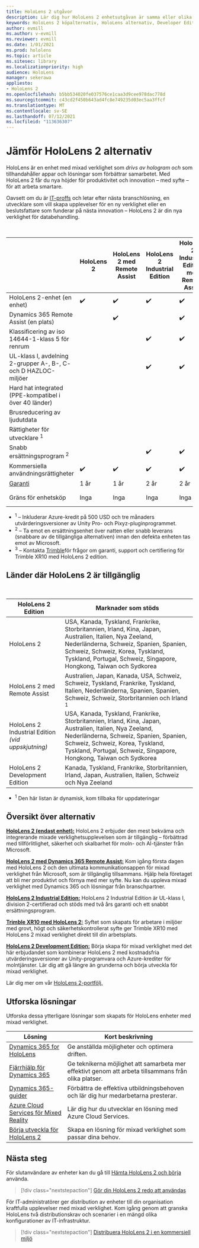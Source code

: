 ```yaml
---
title: HoloLens 2 utgåvor
description: Lär dig hur HoloLens 2 enhetsutgåvan är samma eller olika och vad du kan göra när du har skaffat en egen.
keywords: HoloLens 2 köpalternativ, HoloLens alternativ, Developer Edition
author: evmill
ms.author: v-evmill
ms.reviewer: evmill
ms.date: 1/01/2021
ms.prod: hololens
ms.topic: article
ms.sitesec: library
ms.localizationpriority: high
audience: HoloLens
manager: sekerawa
appliesto:
- HoloLens 2
ms.openlocfilehash: b5bb534020fe037576ce1caa3d9cee978dac778d
ms.sourcegitcommit: c43cd2f450b643ad4fc8e749235d03ec5aa3ffcf
ms.translationtype: MT
ms.contentlocale: sv-SE
ms.lasthandoff: 07/12/2021
ms.locfileid: "113636307"
---
```

# <a name="compare-hololens-2-options"></a>Jämför HoloLens 2 alternativ

HoloLens är en enhet med mixad verklighet som *drivs av hologram och* som tillhandahåller appar och lösningar som förbättrar samarbetet. Med HoloLens 2 får du nya höjder för produktivitet och innovation – med syfte – för att arbeta smartare.

Oavsett om du är [IT-proffs](https://www.microsoft.com/hololens/apps) och [](https://www.microsoft.com/hololens/developers) letar efter nästa branschlösning, en [](https://www.microsoft.com/hololens/apps) utvecklare som vill skapa upplevelser för en ny verklighet eller en beslutsfattare som funderar på nästa innovation – HoloLens 2 är din nya verklighet för databehandling.

<br>

|                                                      | HoloLens 2 | HoloLens 2 med Remote Assist | HoloLens 2 Industrial Edition | HoloLens 2 Industrial Edition med Remote Assist | Trimble XR10 med HoloLens 2 | HoloLens 2 Development Edition |
|------------------------------------------------------|------------|-------------------------------|-------------------------------|--------------------------------------------------|------------------------------|--------------------------------|
| HoloLens 2-enhet (en enhet)                       |      ✔️     |               ✔️               |               ✔️               |                         ✔️                        |               ✔️              |                ✔️               |
| Dynamics 365 Remote Assist (en plats)                |            |               ✔️               |                               |                         ✔️                        |                              |                                |
| Klassificering av iso 14644-1-klass 5 för renrum           |            |                               |               ✔️               |                         ✔️                        |                              |                                |
| UL-klass I, avdelning 2-grupper A-, B-, C- och D HAZLOC-miljöer                     |            |                               |               ✔️               |                         ✔️                        |               ✔️              |                                |
| Hard hat integrated (PPE-kompatibel i över 40 länder) |            |                               |                               |                                                  |               ✔️              |                                |
| Brusreducering av ljudutdata                        |            |                               |                               |                                                  |               ✔️              |                                |
| Rättigheter för utvecklare <sup>1</sup>                             |            |                               |                               |                                                  |                              |                ✔️               |
| Snabb ersättningsprogram <sup>2</sup>                          |            |                               |               ✔️               |                         ✔️                        |                              |                                |
| Kommersiella användningsrättigheter                                |      ✔️     |               ✔️               |               ✔️               |                         ✔️                        |               ✔️              |                                |
| [Garanti](hololens2-hardware.md#warranty-information)                                             |   1 år   |             1 år            |             2 år            |                      2 år                      |            1-år <sup>3</sup>            |             1 år             |
| Gräns för enhetsköp                                |    Inga    |              Inga             |              Inga             |                       Inga                       |             Inga             |       En per transaktion      |

- <sup>1</sup> – Inkluderar Azure-kredit på 500 USD och tre månaders utvärderingsversioner av Unity Pro- och Pixyz-pluginprogrammet.
- <sup>2</sup> – Ta emot en ersättningsenhet över natten eller snabb leverans (snabbare av de tillgängliga alternativen) innan den defekta enheten tas emot av Microsoft.
- <sup>3</sup> – Kontakta [Trimble](https://fieldtech.trimble.com/en/contact-support)för frågor om garanti, support och certifiering för Trimble XR10 med HoloLens 2 edition.

## <a name="countries-where-hololens-2-is-available"></a>Länder där HoloLens 2 är tillgänglig

<br>

| HoloLens 2 Edition                  | Marknader som stöds               |
|-------------------------------------------| ----------------------------------------| 
| HoloLens 2 | USA, Kanada, Tyskland, Frankrike, Storbritannien, Irland, Kina, Japan, Australien, Italien, Nya Zeeland, Nederländerna, Schweiz, Spanien, Spanien, Schweiz, Schweiz, Korea, Tyskland, Tyskland, Portugal, Schweiz, Singapore, Hongkong, Taiwan och Sydkorea |
| HoloLens 2 med Remote Assist | Australien, Japan, Kanada, USA, Schweiz, Schweiz, Tyskland, Frankrike, Tyskland, Italien, Nederländerna, Spanien, Spanien, Schweiz, Schweiz, Storbritannien och Irland <sup>1</sup> 
| HoloLens 2 Industrial Edition *(vid uppskjutning)* | USA, Kanada, Tyskland, Frankrike, Storbritannien, Irland, Kina, Japan, Australien, Italien, Nya Zeeland, Nederländerna, Schweiz, Spanien, Spanien, Schweiz, Schweiz, Korea, Tyskland, Tyskland, Portugal, Schweiz, Singapore, Hongkong, Taiwan och Sydkorea |
| HoloLens 2 Development Edition | Kanada, Tyskland, Frankrike, Storbritannien, Irland, Japan, Australien, Italien, Schweiz och Nya Zeeland |
- <sup>1</sup> Den här listan är dynamisk, kom tillbaka för uppdateringar

## <a name="options-overview"></a>Översikt över alternativ

**[HoloLens 2 (endast enhet):](hololens2-options-device-only.md)** HoloLens 2 erbjuder den mest bekväma och integrerande mixade verklighetsupplevelsen som är tillgänglig – förbättrad med tillförlitlighet, säkerhet och skalbarhet för moln- och AI-tjänster från Microsoft.

**[HoloLens 2 med Dynamics 365 Remote Assist:](hololens2-options-remote-assist.md)** Kom igång första dagen med HoloLens 2 och den ultimata kommunikationsappen för mixad verklighet från Microsoft, som är tillgänglig tillsammans. Hjälp hela företaget att bli mer produktivt och förnya med mer syfte. Nu kan du uppleva mixad verklighet med Dynamics 365 och lösningar från branschpartner.

**[HoloLens 2 Industrial Edition:](hololens2-options-industrial-edition.md)** HoloLens 2 Industrial Edition är UL-klass I, division 2-certifierad och stöds med två års garanti och ett snabbt ersättningsprogram.

**[Trimble XR10 med HoloLens 2:](hololens2-options-trimble-xr10-edition.md)** Syftet som skapats för arbetare i miljöer med grovt, högt och säkerhetskontrollerat syfte ger Trimble XR10 med HoloLens 2 mixad verklighet direkt till din arbetsplats.

**[HoloLens 2 Development Edition:](hololens2-options-dev-edition.md)** Börja skapa för mixad verklighet med det här erbjudandet som kombinerar HoloLens 2 med kostnadsfria utvärderingsversioner av Unity-programvara och Azure-krediter för molntjänster. Lär dig att gå längre än grunderna och börja utveckla för mixad verklighet.

Lär dig mer om vår [HoloLens 2-portfölj.](https://www.microsoft.com/hololens/buy)

## <a name="explore-solutions"></a>Utforska lösningar

Utforska dessa ytterligare lösningar som skapats för HoloLens enheter med mixad verklighet.

| Lösning | Kort beskrivning                                                                                |
|----------|---------------------------------------------------------------------------------------------------|
| [Dynamics 365 for HoloLens](https://www.microsoft.com//hololens/apps)          | Ge anställda möjligheter och optimera driften.                                                        |
| [Fjärrhjälp för Dynamics 365](https://dynamics.microsoft.com/mixed-reality/remote-assist/)          | Ge teknikerna möjlighet att samarbeta mer effektivt genom att arbeta tillsammans från olika platser. |
|   [Dynamics 365-guider](https://dynamics.microsoft.com/mixed-reality/guides/)        | Förbättra de effektiva utbildningsbehoven och lär dig hur medarbetarna presterar.                          |
|  [Azure Cloud Services för Mixed Reality](/windows/mixed-reality/develop/mixed-reality-cloud-services#:~:text=Mixed%20Reality%20services%20Mixed%20Reality%20cloud%20services%20like,all%20in%20the%20context%20of%20your%20users%E2%80%99%20environments)         | Lär dig hur du utvecklar en lösning med Azure Cloud Services.                                       |
|  [Börja utveckla för HoloLens 2](/windows/mixed-reality/develop/development?tabs=unity)         | Skapa en lösning för mixad verklighet som passar dina behov.                                                 |

## <a name="next-steps"></a>Nästa steg

För slutanvändare av enheter kan du gå till [Hämta HoloLens 2 och börja](hololens2-setup.md) använda.

> [!div class="nextstepaction"]
> [Gör din HoloLens 2 redo att användas](hololens2-setup.md)

För IT-administratörer ger distribution av enheter till din organisation kraftfulla upplevelser med mixad verklighet. Kom igång genom att granska HoloLens två distributionskrav och scenarier i en mängd olika konfigurationer av IT-infrastruktur.

> [!div class="nextstepaction"]
> [Distribuera HoloLens 2 i en kommersiell miljö](hololens-requirements.md)
